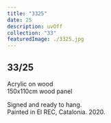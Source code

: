 ```yaml
---
title: "3325"
date: 25
description: uvOff
collection: "33"
featuredImage: ./3325.jpg
---
```


## 33/25

Acrylic on wood<br/>
150x110cm wood panel

Signed and ready to hang.<br/>
Painted in El REC, Catalonia. 2020.